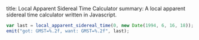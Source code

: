 title: Local Apparent Sidereal Time Calculator
summary: A local apparent sidereal time calculator written in Javascript.

<script src="/js/emit.js"></script>
<script src="/js/moment.min.js"></script>
<script src="/js/sidereal.js"></script>

```javascript
var last = local_apparent_sidereal_time(0, new Date(1994, 6, 16, 18));
emit("got: GMST=%.2f, want: GMST=%.2f", last);
```